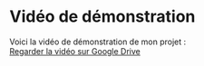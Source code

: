 # Vidéo de démonstration

Voici la vidéo de démonstration de mon projet :  
[Regarder la vidéo sur Google Drive](https://drive.google.com/file/d/1NoJ70Mal0tQgpxeisYP6BZZBiOi3dySk/view?usp=sharing)

